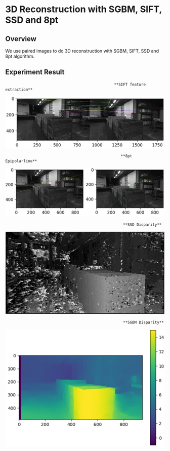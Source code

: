 # 3D Reconstruction with SGBM, SIFT, SSD and 8pt

## Overview
We use paired images to do 3D reconstruction with SGBM, SIFT, SSD and 8pt algorithm.

## Experiment Result
                                                    **SIFT feature extraction**
![image1](./images/1.PNG)

                                                       **8pt Epipolarline**
![image2](./images/2.PNG)

                                                        **SSD Disparity**
![image3](./images/3.PNG)

                                                        **SGBM Disparity**
![image4](./images/4.PNG)
